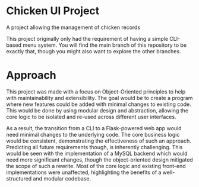 # Chicken UI Project
A project allowing the management of chicken records

This project originally only had the requirement of having a simple CLI-based menu system. You will find the main branch of this repository to be exactly that, though you might also want to explore the other branches.

# Approach
This project was made with a focus on Object-Oriented principles to help with maintainability and extensibility. The goal would be to create a program where new features could be added with minimal changes to existing code. This would be done by using modular design and abstraction, allowing the core logic to be isolated and re-used across different user interfaces.

As a result, the transition from a CLI to a Flask-powered web app would need minimal changes to the underlying code. The core business logic would be consistent, demonstrating the effectiveness of such an approach.
Predicting all future requirements though, is inherently challenging. This would be seen with the implementation of a MySQL backend which would need more significant changes, though the object-oriented design mitigated the scope of such a rewrite. Most of the core logic and existing front-end implementations were unaffected, highlighting the benefits of a well-structured and modular codebase.
